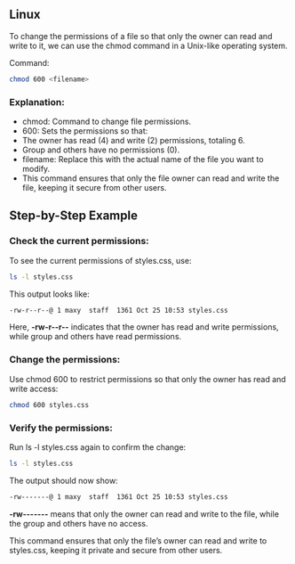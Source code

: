 ## Linux 
To change the permissions of a file so that only the owner can read and write to it, we can use the chmod command in a Unix-like operating system.

Command:
```sh
chmod 600 <filename>
```
### Explanation:
* chmod: Command to change file permissions.
* 600: Sets the permissions so that:
* The owner has read (4) and write (2) permissions, totaling 6.
* Group and others have no permissions (0).
* filename: Replace this with the actual name of the file you want to modify.
* This command ensures that only the file owner can read and write the file, keeping it secure from other users.

## Step-by-Step Example
### Check the current permissions:

To see the current permissions of styles.css, use:
```sh
ls -l styles.css
```
This output looks like:
```sh
-rw-r--r--@ 1 maxy  staff  1361 Oct 25 10:53 styles.css
```
Here, **-rw-r--r--** indicates that the owner has read and write permissions, while group and others have read permissions.
### Change the permissions:

Use chmod 600 to restrict permissions so that only the owner has read and write access:
```sh
chmod 600 styles.css
```
### Verify the permissions:

Run ls -l styles.css again to confirm the change:
```sh
ls -l styles.css
```
The output should now show:
```sh
-rw-------@ 1 maxy  staff  1361 Oct 25 10:53 styles.css
```
**-rw-------** means that only the owner can read and write to the file, while the group and others have no access.

This command ensures that only the file’s owner can read and write to styles.css, keeping it private and secure from other users.
